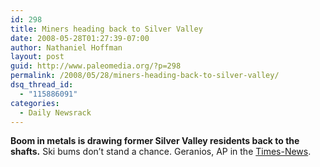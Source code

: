 ```yaml
---
id: 298
title: Miners heading back to Silver Valley
date: 2008-05-28T01:27:39-07:00
author: Nathaniel Hoffman
layout: post
guid: http://www.paleomedia.org/?p=298
permalink: /2008/05/28/miners-heading-back-to-silver-valley/
dsq_thread_id:
  - "115886091"
categories:
  - Daily Newsrack
---
```

**Boom in metals is drawing former Silver Valley residents back to the shafts.** Ski bums don&#8217;t stand a chance. Geranios, AP in the [Times-News](http://www.magicvalley.com/articles/2008/05/27/ap-state-id/d90tr4fg0.txt).